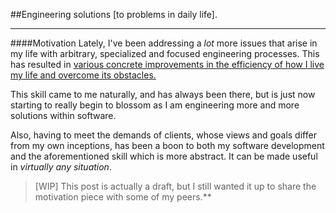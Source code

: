##Engineering solutions [to problems in daily life].
- - - -

####Motivation
Lately, I've been addressing a *lot* more issues that arise in my life with arbitrary, specialized and focused engineering processes. This has resulted in <u>various concrete improvements in the efficiency of how I live my life and overcome its obstacles.</u>

This skill came to me naturally, and has always been there, but is just now starting to really begin to blossom as I am engineering more and more solutions within software.

Also, having to meet the demands of clients, whose views and goals differ from my own inceptions, has been a boon to both my software development and the aforementioned skill which is more abstract. It can be made useful in *virtually any situation*.


> [WIP]
> 	This post is actually a draft, but I still wanted it up to share the motivation piece with some of my peers.**